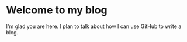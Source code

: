 # Welcome to my blog

I'm glad you are here. I plan to talk about how I can use GitHub to write a blog.
